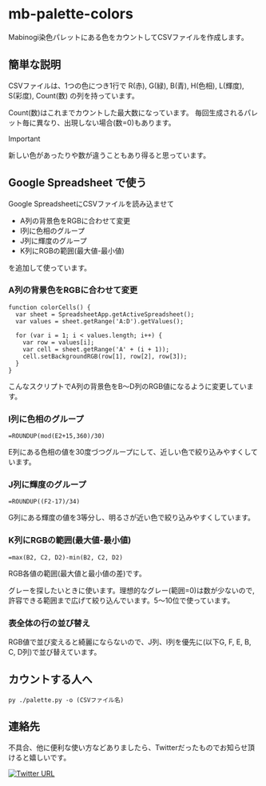 # mb-palette-colors
Mabinogi染色パレットにある色をカウントしてCSVファイルを作成します。

## 簡単な説明
CSVファイルは、1つの色につき1行で
R(赤), G(緑), B(青), H(色相), L(輝度), S(彩度), Count(数) 
の列を持っています。

Count(数)はこれまでカウントした最大数になっています。
毎回生成されるパレット毎に異なり、出現しない場合(数=0)もあります。

> [!IMPORTANT]
> 新しい色があったりや数が違うこともあり得ると思っています。

## Google Spreadsheet で使う
Google SpreadsheetにCSVファイルを読み込ませて
- A列の背景色をRGBに合わせて変更
- I列に色相のグループ
- J列に輝度のグループ
- K列にRGBの範囲(最大値-最小値)

を追加して使っています。

### A列の背景色をRGBに合わせて変更

```
function colorCells() {
  var sheet = SpreadsheetApp.getActiveSpreadsheet();
  var values = sheet.getRange('A:D').getValues();

  for (var i = 1; i < values.length; i++) {
    var row = values[i];
    var cell = sheet.getRange('A' + (i + 1));
    cell.setBackgroundRGB(row[1], row[2], row[3]);
  }
}
```

こんなスクリプトでA列の背景色をB～D列のRGB値になるように変更しています。

### I列に色相のグループ

```
=ROUNDUP(mod(E2+15,360)/30)
```

E列にある色相の値を30度づつグループにして、近しい色で絞り込みやすくしています。

### J列に輝度のグループ

```
=ROUNDUP((F2-17)/34)
```

G列にある輝度の値を3等分し、明るさが近い色で絞り込みやすくしています。

### K列にRGBの範囲(最大値-最小値)

```
=max(B2, C2, D2)-min(B2, C2, D2)
```

RGB各値の範囲(最大値と最小値の差)です。

グレーを探したいときに使います。理想的なグレー(範囲=0)は数が少ないので,
許容できる範囲まで広げて絞り込んでいます。5～10位で使っています。

### 表全体の行の並び替え
RGB値で並び変えると綺麗にならないので、J列、I列を優先に(以下G, F, E, B, C, D列)で並び替えています。

## カウントする人へ

```
py ./palette.py -o (CSVファイル名)
```

## 連絡先
不具合、他に便利な使い方などありましたら、Twitterだったものでお知らせ頂けると嬉しいです。


[![Twitter URL](https://img.shields.io/twitter/url/https/twitter.com/CocoronRf.svg?style=social&label=%20%40CocoronRf)](https://twitter.com/CocoronRf)

